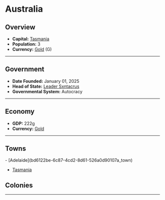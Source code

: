 <!--UNDEDITED FILE, remove this entire line if this file has been edited!-->
# <!--NAME-->Australia<!--NAME-->

## Overview

- **Capital:** <!--CAPITAL_LINK-->[Tasmania](77fd5384-ccdb-4fe2-a3b0-04f462baca1d_town)<!--CAPITAL_LINK-->
- **Population:** <!--POPULATION-->3<!--POPULATION-->
- **Currency:** <!--CURRENCY_LINK-->[Gold](Gold_currency)<!--CURRENCY_LINK--> (<!--CURRENCY_ABV-->G<!--CURRENCY_ABV-->)

---

## Government

- **Date Founded:** <!--FOUNDED-->January 01, 2025<!--FOUNDED-->
- **Head of State:** <!--LEADER_TITLE_LINK-->[Leader Sxntacrus](Sxntacrus_user)<!--LEADER_TITLE_LINK-->
- **Governmental System:** <!--GOVERNMENT-->Autocracy<!--GOVERNMENT-->

---

## Economy

- **GDP:** <!--GDP-->222g<!--GDP-->
- **Currency:** <!--CURRENCY_LINK-->[Gold](Gold_currency)<!--CURRENCY_LINK-->

---

## Towns

<!--TOWNS-->- [Adelaide](bd6122be-6c87-4cd2-8d61-526a0d90107a_town)
- [Tasmania](77fd5384-ccdb-4fe2-a3b0-04f462baca1d_town)<!--TOWNS-->

## Colonies

<!--COLONIES--><!--COLONIES-->

---